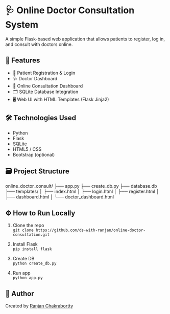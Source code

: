 # 🩺 Online Doctor Consultation System

A simple Flask-based web application that allows patients to register, log in, and consult with doctors online.

## 🚀 Features

- 👤 Patient Registration & Login
- 🩺 Doctor Dashboard
- 💬 Online Consultation Dashboard
- 🗂️ SQLite Database Integration
- 🖥️ Web UI with HTML Templates (Flask Jinja2)

## 🛠️ Technologies Used

- Python
- Flask
- SQLite
- HTML5 / CSS
- Bootstrap (optional)

## 🗃️ Project Structure
online_doctor_consult/
├── app.py
├── create_db.py
├── database.db
├── templates/
│ ├── index.html
│ ├── login.html
│ ├── register.html
│ ├── dashboard.html
│ └── doctor_dashboard.html

## ⚙️ How to Run Locally

1. Clone the repo  
   `git clone https://github.com/ds-with-ranjan/online-doctor-consultation.git`

2. Install Flask  
   `pip install flask`

3. Create DB  
   `python create_db.py`

4. Run app  
   `python app.py`

## 📌 Author

Created by [Ranjan Chakrabortty](https://github.com/ds-with-ranjan)
